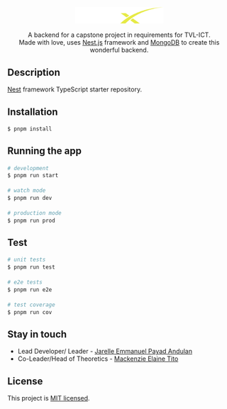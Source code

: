 <p align="center">
  <img src="docs/images/Logo.svg" width="200" alt="Nest Logo" />
</p>

  <p align="center">A backend for a capstone project in requirements for TVL-ICT.<br>
  Made with love, uses <a href="http://nestjs.com" target="_blank">Nest.js</a> framework and <a href="https://mongodb.com/" target="_blank">MongoDB</a> to create this wonderful backend. </p>

## Description

[Nest](https://github.com/nestjs/nest) framework TypeScript starter repository.

## Installation

```bash
$ pnpm install
```

## Running the app

```bash
# development
$ pnpm run start

# watch mode
$ pnpm run dev

# production mode
$ pnpm run prod
```

## Test

```bash
# unit tests
$ pnpm run test

# e2e tests
$ pnpm run e2e

# test coverage
$ pnpm run cov
```

## Stay in touch

- Lead Developer/ Leader - [Jarelle Emmanuel Payad Andulan](mailto:jarelle.andulan@olivarezcollegetagaytay.edu.ph)
- Co-Leader/Head of Theoretics - [Mackenzie Elaine Tito](mailto:elaine.tito@olivarezcollegetagaytay.edu.ph)


## License

This project is [MIT licensed](LICENSE).
